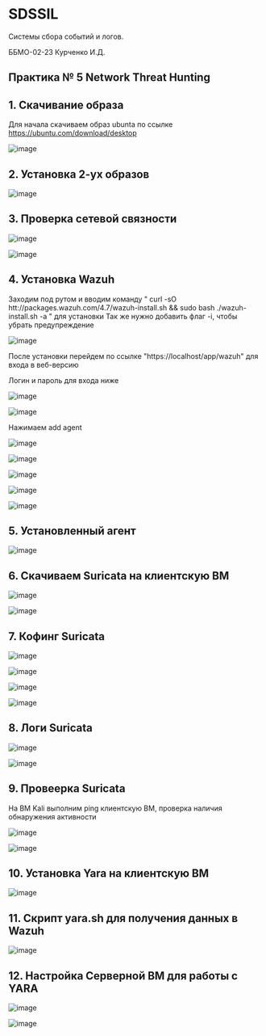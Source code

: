 # SDSSIL
Системы сбора событий и логов.

ББМО-02-23 Курченко И.Д.

## Практика № 5 Network Threat Hunting


## 1. Скачивание образа
Для начала скачиваем образ ubunta по ссылке https://ubuntu.com/download/desktop

![image](https://github.com/user-attachments/assets/c57c6619-d37c-48eb-8f19-2320e9fcbbb0)


## 2. Установка 2-ух образов

![image](https://github.com/user-attachments/assets/bef205cb-33bd-40a2-8084-361d691978b1)



## 3. Проверка сетевой связности

![image](https://github.com/user-attachments/assets/135a98b7-a5b0-42b8-9bd5-a2a430cee19c)


![image](https://github.com/user-attachments/assets/2aa91d47-51e1-4d57-906d-adab3f912602)



## 4. Установка Wazuh

Заходим под рутом и вводим команду " curl -sO htt://packages.wazuh.com/4.7/wazuh-install.sh && sudo bash ./wazuh-install.sh -a " для установки
Так же нужно добавить флаг -i, чтобы убрать предупреждение

![image](https://github.com/user-attachments/assets/7bab5869-4dd0-4978-9e88-e8e5866b90cb)

После установки перейдем по ссылке "https://localhost/app/wazuh" для входа в веб-версию

Логин и пароль для входа ниже

![image](https://github.com/user-attachments/assets/4a2b70ea-bf00-427b-a09a-46a245a1fe8e)

![image](https://github.com/user-attachments/assets/c78e8504-865f-413d-a586-77ec61f6c166)

Нажимаем add agent

![image](https://github.com/user-attachments/assets/ddaad55d-6783-4f7e-a689-a5c2ec750833)

![image](https://github.com/user-attachments/assets/a326c574-1d5b-4e77-93ac-9056f0734025)

![image](https://github.com/user-attachments/assets/615f4094-6f73-4247-9c9b-d5a672c53a25)


![image](https://github.com/user-attachments/assets/6c49d0c7-c0f0-4d18-a851-36127347a150)

![image](https://github.com/user-attachments/assets/6f66f738-8001-4b47-86d4-1e947132193f)

## 5. Установленный агент

![image](https://github.com/user-attachments/assets/b90c15db-5dc0-46df-8f19-9a637bf39fce)


## 6. Скачиваем Suricata на клиентскую ВМ

![image](https://github.com/user-attachments/assets/f6a412ca-dfc7-42c5-902d-4159089b7282)

![image](https://github.com/user-attachments/assets/5bf26f17-3be2-4582-a67d-423b59775058)

## 7. Кофинг Suricata 

![image](https://github.com/user-attachments/assets/27401bd8-ee8f-4669-8390-8615e3b3aa98)

![image](https://github.com/user-attachments/assets/96cf3118-7470-4622-a061-3829a4151b29)

![image](https://github.com/user-attachments/assets/5044ec32-969e-42bc-96b0-343a59724fb9)

![image](https://github.com/user-attachments/assets/3b4b45a8-7517-4597-abe8-01cc20670b88)


## 8. Логи Suricata

![image](https://github.com/user-attachments/assets/aa1812ea-7839-4426-8e31-02e0ae229fc7)

![image](https://github.com/user-attachments/assets/6900f14e-2929-4820-beb2-64cf943fdc9d)

## 9. Провеерка Suricata

На ВМ Kali выполним ping клиентскую ВМ, проверка наличия обнаружения активности

![image](https://github.com/user-attachments/assets/4e541aa1-3de1-4c4c-b987-7a613cf299a0)

![image](https://github.com/user-attachments/assets/b2c1fb15-c8f6-4030-b6f8-68b5e0f62937)


## 10. Установка Yara на клиентскую ВМ

![image](https://github.com/user-attachments/assets/8c7be745-0a66-409d-9779-90e93f3441d3)

## 11. Скрипт yara.sh для получения данных в Wazuh

![image](https://github.com/user-attachments/assets/9f330858-3832-4ece-8c85-cadd95d53574)

## 12. Настройка Серверной ВМ для работы с YARA

![image](https://github.com/user-attachments/assets/6729b9c9-8bc1-4cee-b0b6-bf2e115f8419)

![image](https://github.com/user-attachments/assets/eca1699d-d7e8-4d51-a0b3-480d76a71e5c)

